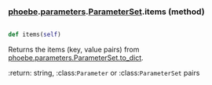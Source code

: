 ### [phoebe](phoebe.md).[parameters](phoebe.parameters.md).[ParameterSet](phoebe.parameters.ParameterSet.md).items (method)


```py

def items(self)

```



Returns the items (key, value pairs) from
[phoebe.parameters.ParameterSet.to_dict](phoebe.parameters.ParameterSet.to_dict.md).

:return: string, :class:`Parameter` or :class:`ParameterSet` pairs

